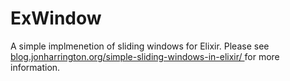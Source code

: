 ExWindow
========

A simple implmenetion of sliding windows for Elixir. Please see [blog.jonharrington.org/simple-sliding-windows-in-elixir/
](blog.jonharrington.org/simple-sliding-windows-in-elixir/) for more information.
